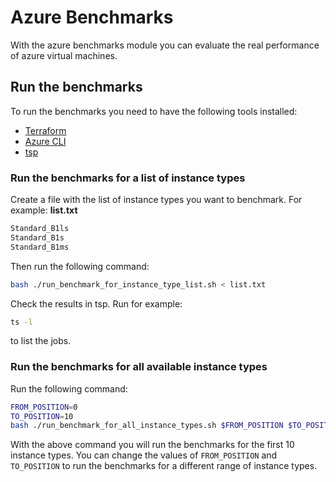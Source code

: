 # Azure Benchmarks
With the azure benchmarks module you can evaluate the real performance of azure virtual machines.
## Run the benchmarks
To run the benchmarks you need to have the following tools installed:
- [Terraform](https://www.terraform.io/downloads.html)
- [Azure CLI](https://docs.microsoft.com/en-us/cli/azure/install-azure-cli)
- [tsp](https://manpages.ubuntu.com/manpages/trusty/man1/tsp.1.html)

### Run the benchmarks for a list of instance types
Create a file with the list of instance types you want to benchmark. For example:
**list.txt**
```txt
Standard_B1ls
Standard_B1s
Standard_B1ms
```
Then run the following command:
```bash
bash ./run_benchmark_for_instance_type_list.sh < list.txt
```
Check the results in tsp. Run for example:
```bash
ts -l
```
to list the jobs.

### Run the benchmarks for all available instance types
Run the following command:
```bash
FROM_POSITION=0
TO_POSITION=10
bash ./run_benchmark_for_all_instance_types.sh $FROM_POSITION $TO_POSITION
```
With the above command you will run the benchmarks for the first 10 instance types. You can change the values of `FROM_POSITION` and `TO_POSITION` to run the benchmarks for a different range of instance types.
